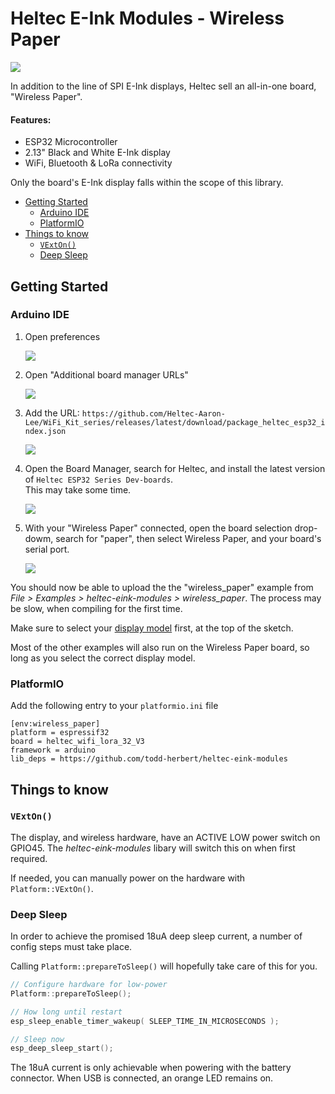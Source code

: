 # Heltec E-Ink Modules - Wireless Paper

![](promo.jpg)

In addition to the line of SPI E-Ink displays, Heltec sell an all-in-one board, "Wireless Paper".

#### Features:
  * ESP32 Microcontroller
  * 2.13" Black and White E-Ink display
  * WiFi, Bluetooth & LoRa connectivity

Only the board's E-Ink display falls within the scope of this library.

- [Getting Started](#getting-started)
  - [Arduino IDE](#arduino-ide)
  - [PlatformIO](#platformio)
- [Things to know](#things-to-know)
  - [`VExtOn()`](#vexton)
  - [Deep Sleep](#deep-sleep)


## Getting Started

### Arduino IDE

1. Open preferences 

    ![](ArduinoIDE/prefs.jpg)

2. Open "Additional board manager URLs"

    ![](ArduinoIDE/urls1.jpg)

3. Add the URL: `https://github.com/Heltec-Aaron-Lee/WiFi_Kit_series/releases/latest/download/package_heltec_esp32_index.json`

    ![](ArduinoIDE/urls2.jpg)

4. Open the Board Manager, search for Heltec, and install the latest version of `Heltec ESP32 Series Dev-boards`. <br />
This may take some time.

    ![](ArduinoIDE/board_manager.jpg)

5. With your "Wireless Paper" connected, open the board selection drop-dowm, search for "paper", then select Wireless Paper, and your board's serial port.

    ![](ArduinoIDE/select_board.jpg)

You should now be able to upload the the "wireless_paper" example from *File > Examples > heltec-eink-modules > wireless_paper*. The process may be slow, when compiling for the first time.

Make sure to select your [display model](/docs/README.md#wireless-paper) first, at the top of the sketch.

Most of the other examples will also run on the Wireless Paper board, so long as you select the correct display model.

### PlatformIO

Add the following entry to your `platformio.ini` file

```
[env:wireless_paper]
platform = espressif32
board = heltec_wifi_lora_32_V3
framework = arduino
lib_deps = https://github.com/todd-herbert/heltec-eink-modules
```

## Things to know

### `VExtOn()`
The display, and wireless hardware, have an ACTIVE LOW power switch on GPIO45. 
The *heltec-eink-modules* libary will switch this on when first required.

If needed, you can manually power on the hardware with `Platform::VExtOn()`.

### Deep Sleep
In order to achieve the promised 18uA deep sleep current, a number of config steps must take place.

Calling `Platform::prepareToSleep()` will hopefully take care of this for you.

```cpp
// Configure hardware for low-power
Platform::prepareToSleep();

// How long until restart
esp_sleep_enable_timer_wakeup( SLEEP_TIME_IN_MICROSECONDS );

// Sleep now
esp_deep_sleep_start();
```

The 18uA current is only achievable when powering with the battery connector. When USB is connected, an orange LED remains on.

